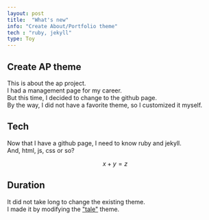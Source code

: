 ```yaml
---
layout: post
title:  "What's new"
info: "Create About/Portfolio theme"
tech : "ruby, jekyll"
type: Toy
---
```


## Create AP theme
This is about the ap project.  
I had a management page for my career.  
But this time, I decided to change to the github page.  
By the way, I did not have a favorite theme, so I customized it myself.  


## Tech
Now that I have a github page, I need to know ruby and jekyll.  
And, html, js, css or so?  

$$
x+y=z
$$


## Duration
It did not take long to change the existing theme.  
I made it by modifying the ["tale"](https://github.com/chesterhow/tale) theme.  
